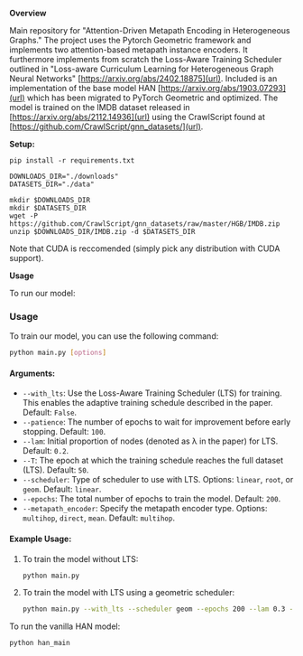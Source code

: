 **Overview**

Main repository for "Attention-Driven Metapath Encoding in Heterogeneous Graphs." The project uses the Pytorch Geometric framework and implements two attention-based metapath instance encoders. It furthermore implements from scratch the Loss-Aware Training Scheduler outlined in "Loss-aware Curriculum Learning for Heterogeneous Graph Neural Networks" [https://arxiv.org/abs/2402.18875](url). Included is an implementation of the base model HAN [https://arxiv.org/abs/1903.07293](url) which has been migrated to PyTorch Geometric and optimized. The model is trained on the IMDB dataset released in [https://arxiv.org/abs/2112.14936](url) using the CrawlScript found at [https://github.com/CrawlScript/gnn_datasets/](url).

**Setup:**
```
pip install -r requirements.txt

DOWNLOADS_DIR="./downloads"
DATASETS_DIR="./data"

mkdir $DOWNLOADS_DIR 
mkdir $DATASETS_DIR
wget -P  https://github.com/CrawlScript/gnn_datasets/raw/master/HGB/IMDB.zip
unzip $DOWNLOADS_DIR/IMDB.zip -d $DATASETS_DIR
```
Note that CUDA is reccomended (simply pick any distribution with CUDA support). 

**Usage**

To run our model: 
### **Usage**

To train our model, you can use the following command:

```bash
python main.py [options]
```

#### Arguments:
- `--with_lts`: Use the Loss-Aware Training Scheduler (LTS) for training. This enables the adaptive training schedule described in the paper. Default: `False`.
- `--patience`: The number of epochs to wait for improvement before early stopping. Default: `100`.
- `--lam`: Initial proportion of nodes (denoted as λ in the paper) for LTS. Default: `0.2`.
- `--T`: The epoch at which the training schedule reaches the full dataset (LTS). Default: `50`.
- `--scheduler`: Type of scheduler to use with LTS. Options: `linear`, `root`, or `geom`. Default: `linear`.
- `--epochs`: The total number of epochs to train the model. Default: `200`.
- `--metapath_encoder`: Specify the metapath encoder type. Options: `multihop`, `direct`, `mean`. Default: `multihop`.

#### Example Usage:
1. To train the model without LTS:
   ```bash
   python main.py
   ```
2. To train the model with LTS using a geometric scheduler:
   ```bash
   python main.py --with_lts --scheduler geom --epochs 200 --lam 0.3 --T 60
   ```




To run the vanilla HAN model:
```
python han_main
```
